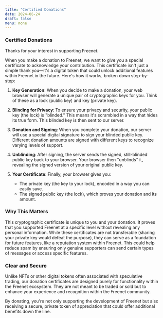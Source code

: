 ```yaml
---
title: "Certified Donations"
date: 2024-06-24
draft: false
menu: none
---
```


### Certified Donations

Thanks for your interest in supporting Freenet.

When you make a donation to Freenet, we want to give you a special certificate
to acknowledge your contribution. This certificate isn't just a simple thank
you—it's a digital token that could unlock additional features within Freenet in
the future. Here's how it works, broken down step-by-step:

1. **Key Generation**: When you decide to make a donation, your web browser will
   generate a unique pair of cryptographic keys for you. Think of these as a
   lock (public key) and key (private key). 

2. **Blinding for Privacy**: To ensure your privacy and security, your public
   key (the lock) is "blinded." This means it's scrambled in a way that hides
   its true form. This blinded key is then sent to our server.

3. **Donation and Signing**: When you complete your donation, our server will
   use a special digital signature to sign your blinded public key. Different
   donation amounts are signed with different keys to recognize varying levels
   of support.

4. **Unblinding**: After signing, the server sends the signed, still-blinded
   public key back to your browser. Your browser then "unblinds" it, revealing
   the signed version of your original public key.

5. **Your Certificate**: Finally, your browser gives you:
   - The private key (the key to your lock), encoded in a way you can easily
     save.
   - The signed public key (the lock), which proves your donation and its
     amount.

### Why This Matters

This cryptographic certificate is unique to you and your donation. It proves
that you supported Freenet at a specific level without revealing any personal
information. While these certificates are not transferable (sharing your private
key would defeat the purpose), they can serve as a foundation for future
features, like a reputation system within Freenet. This could help reduce spam
by ensuring only genuine supporters can send certain types of messages or access
specific features.

### Clear and Secure

Unlike NFTs or other digital tokens often associated with speculative trading,
our donation certificates are designed purely for functionality within the
Freenet ecosystem. They are not meant to be traded or sold but to enhance your
experience and recognition within the Freenet community.

By donating, you're not only supporting the development of Freenet but also
receiving a secure, private token of appreciation that could offer additional
benefits down the line.

